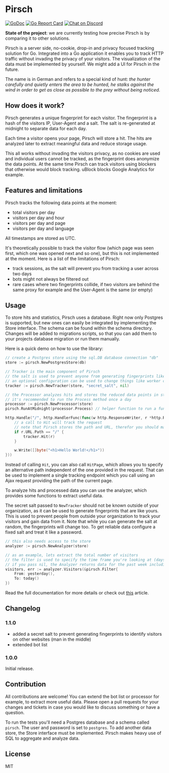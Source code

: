 # Pirsch

[![GoDoc](https://godoc.org/github.com/emvi/pirsch?status.svg)](https://godoc.org/github.com/emvi/pirsch)
[![Go Report Card](https://goreportcard.com/badge/github.com/emvi/pirsch)](https://goreportcard.com/report/github.com/emvi/pirsch)
<a href="https://discord.gg/fAYm4Cz"><img src="https://img.shields.io/discord/739184135649886288?logo=discord" alt="Chat on Discord"></a>

**State of the project**: we are currently testing how precise Pirsch is by comparing it to other solutions.

Pirsch is a server side, no-cookie, drop-in and privacy focused tracking solution for Go. Integrated into a Go application it enables you to track HTTP traffic without invading the privacy of your visitors. The visualization of the data must be implemented by yourself. We might add a UI for Pirsch in the future.

The name is in German and refers to a special kind of hunt: *the hunter carefully and quietly enters the area to be hunted, he stalks against the wind in order to get as close as possible to the prey without being noticed.*

## How does it work?

Pirsch generates a unique fingerprint for each visitor. The fingerprint is a hash of the visitors IP, User-Agent and a salt. The salt is re-generated at midnight to separate data for each day.

Each time a visitor opens your page, Pirsch will store a hit. The hits are analyzed later to extract meaningful data and reduce storage usage.

This all works without invading the visitors privacy, as no cookies are used and individual users cannot be tracked, as the fingerprint does anonymize the data points. At the same time Pirsch can track visitors using blockers that otherwise would block tracking. uBlock blocks Google Analytics for example.

## Features and limitations

Pirsch tracks the following data points at the moment:

* total visitors per day
* visitors per day and hour
* visitors per day and page
* visitors per day and language

All timestamps are stored as UTC.

It's theoretically possible to track the visitor flow (which page was seen first, which one was opened next and so one), but this is not implemented at the moment. Here is a list of the limitations of Pirsch:

* track sessions, as the salt will prevent you from tracking a user across two days
* bots might not always be filtered out
* rare cases where two fingerprints collide, if two visitors are behind the same proxy for example and the User-Agent is the same (or empty)

## Usage

To store hits and statistics, Pirsch uses a database. Right now only Postgres is supported, but new ones can easily be integrated by implementing the Store interface. The schema can be found within the schema directory. Changes will be added to migrations scripts, so that you can add them to your projects database migration or run them manually.

Here is a quick demo on how to use the library:

```Go
// create a Postgres store using the sql.DB database connection "db"
store := pirsch.NewPostgresStore(db)

// Tracker is the main component of Pirsch
// the salt is used to prevent anyone from generating fingerprints like yours (to prevent man in the middle attacks), pick something random
// an optional configuration can be used to change things like worker count, timeouts and so on
tracker := pirsch.NewTracker(store, "secret_salt", nil)

// the Processor analyzes hits and stores the reduced data points in store
// it's recommended to run the Process method once a day
processor := pirsch.NewProcessor(store)
pirsch.RunAtMidnight(processor.Process) // helper function to run a function at midnight

http.Handle("/", http.HandlerFunc(func(w http.ResponseWriter, r *http.Request) {
    // a call to Hit will track the request
    // note that Pirsch stores the path and URL, therefor you should make sure you only call it for the endpoints you're interersted in
    if r.URL.Path == "/" {
        tracker.Hit(r)
    }

    w.Write([]byte("<h1>Hello World!</h1>"))
}))
```

Instead of calling `Hit`, you can also call `HitPage`, which allows you to specify an alternative path independent of the one provided in the request.
That can be used to implement a single tracking endpoint which you call using an Ajax request providing the path of the current page.

To analyze hits and processed data you can use the analyzer, which provides some functions to extract useful data.

The secret salt passed to `NewTracker` should not be known outside of your organization, as it can be used to generate fingerprints that are like yours.
This is used to prevent people from outside your organization to track your visitors and gain data from it.
Note that while you can generate the salt at random, the fingerprints will change too. To get reliable data configure a fixed salt and treat it like a password.

```Go
// this also needs access to the store
analyzer := pirsch.NewAnalyzer(store)

// as an example, lets extract the total number of visitors
// the filter is used to specify the time frame you're looking at (days) and is optional
// if you pass nil, the Analyzer returns data for the past week including today
visitors, err := analyzer.Visitors(&pirsch.Filter{
    From: yesterday(),
    To: today()
})
```

Read the full documentation for more details or check out [this](https://marvinblum.de/blog/how-i-built-my-website-using-emvi-as-a-headless-cms-RGaqOqK18w) article.

## Changelog

### 1.1.0

* added a secret salt to prevent generating fingerprints to identify visitors on other websites (man in the middle)
* extended bot list

### 1.0.0

Initial release.

## Contribution

All contributions are welcome! You can extend the bot list or processor for example, to extract more useful data. Please open a pull requests for your changes and tickets in case you would like to discuss something or have a question.

To run the tests you'll need a Postgres database and a schema called `pirsch`. The user and password is set to `postgres`. To add another data store, the Store interface must be implemented. Pirsch makes heavy use of SQL to aggregate and analyze data.

## License

MIT
